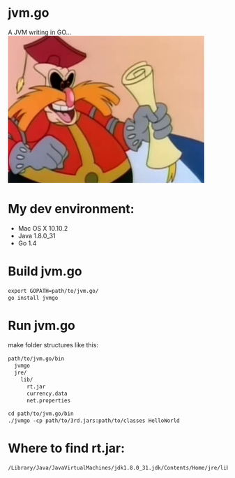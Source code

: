 # jvm.go
A JVM writing in GO...
![jvm.go Logo](https://raw.githubusercontent.com/zxh0/jvm.go/master/jvmgo.png)

# My dev environment:
  * Mac OS X 10.10.2
  * Java 1.8.0_31
  * Go 1.4

# Build jvm.go
```
export GOPATH=path/to/jvm.go/
go install jvmgo
```

# Run jvm.go
make folder structures like this:
```
path/to/jvm.go/bin
  jvmgo
  jre/
    lib/
      rt.jar
      currency.data
      net.properties
```
```
cd path/to/jvm.go/bin
./jvmgo -cp path/to/3rd.jars:path/to/classes HelloWorld
```

# Where to find rt.jar: 
```
/Library/Java/JavaVirtualMachines/jdk1.8.0_31.jdk/Contents/Home/jre/lib/rt.jar
```
